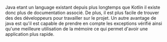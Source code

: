 Java etant un language existant depuis plus longtemps que Kotlin il existe donc plus de documentation associé. 
De plus, il est plus facile de trouver des des développeurs pour travailler sur le projet. Un autre avantage de java est qu'il est capable de prendre en
compte les exceptions vérifié ainsi qu'une meilleure utilisation de la mémoire ce qui permet d'avoir une application plus rapide.
